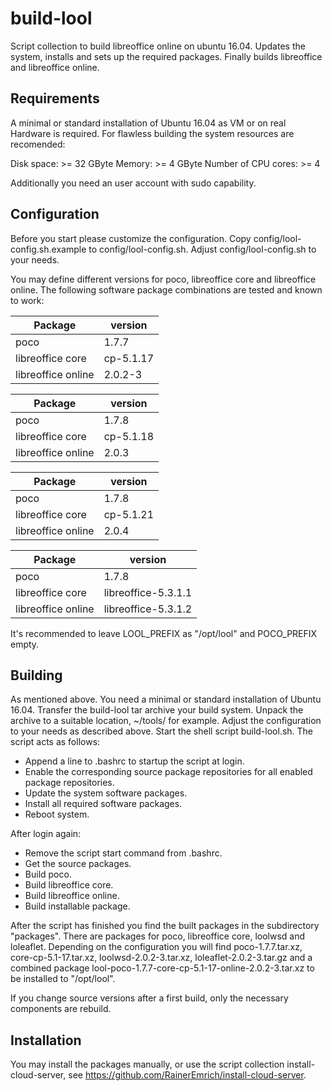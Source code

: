 # build-lool

Script collection to build libreoffice online on ubuntu 16.04. Updates
the system, installs and sets up the required packages. Finally builds
libreoffice and libreoffice online.

## Requirements

A minimal or standard installation of Ubuntu 16.04 as VM or on real
Hardware is required. For flawless building the system resources are
recomended:

Disk space: >= 32 GByte
Memory: >= 4 GByte
Number of CPU cores: >= 4

Additionally you need an user account with sudo capability.

## Configuration

Before you start please customize the configuration.
Copy config/lool-config.sh.example to config/lool-config.sh.
Adjust config/lool-config.sh to your needs.

You may define different versions for poco, libreoffice core and
libreoffice online. The following software package combinations are
tested and known to work:

Package            | version
-------------------|---------------------
poco               | 1.7.7
libreoffice core   | cp-5.1.17
libreoffice online | 2.0.2-3


Package            | version
-------------------|---------------------
poco               | 1.7.8
libreoffice core   | cp-5.1.18
libreoffice online | 2.0.3

Package            | version
-------------------|---------------------
poco               | 1.7.8
libreoffice core   | cp-5.1.21
libreoffice online | 2.0.4

Package            | version
-------------------|---------------------
poco               | 1.7.8
libreoffice core   | libreoffice-5.3.1.1
libreoffice online | libreoffice-5.3.1.2

It's recommended to leave LOOL_PREFIX as "/opt/lool" and POCO_PREFIX empty.

## Building

As mentioned above. You need a minimal or standard installation of Ubuntu 16.04.
Transfer the build-lool tar archive your build system. Unpack the archive to a
suitable location, ~/tools/ for example. Adjust the configuration to your needs
as described above. Start the shell script build-lool.sh. The script acts as follows:

* Append a line to .bashrc to startup the script at login.
* Enable the corresponding source package repositories for all enabled package repositories.
* Update the system software packages.
* Install all required software packages.
* Reboot system.

After login again:

* Remove the script start command from .bashrc.
* Get the source packages.
* Build poco.
* Build libreoffice core.
* Build libreoffice online.
* Build installable package.

After the script has finished you find the built packages in the subdirectory
"packages".
There are packages for poco, libreoffice core, loolwsd and loleaflet. Depending
on the configuration you will find poco-1.7.7.tar.xz, core-cp-5.1-17.tar.xz,
loolwsd-2.0.2-3.tar.xz, loleaflet-2.0.2-3.tar.gz and a combined package
lool-poco-1.7.7-core-cp-5.1-17-online-2.0.2-3.tar.xz to be installed to "/opt/lool".

If you change source versions after a first build, only the necessary
components are rebuild.

## Installation

You may install the packages manually, or use the script collection install-cloud-server,
see https://github.com/RainerEmrich/install-cloud-server.
